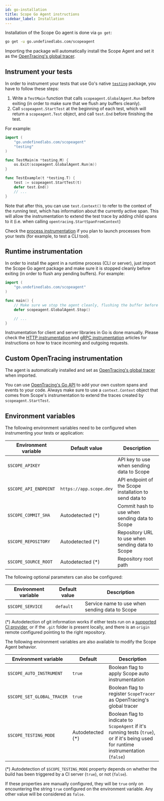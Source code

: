 ```yaml
---
id: go-installation
title: Scope Go Agent instructions
sidebar_label: Installation
---
```



Installation of the Scope Go agent is done via `go get`:

```bash
go get -u go.undefinedlabs.com/scopeagent
```

Importing the package will automatically install the Scope Agent and set it as the [OpenTracing's global tracer](https://github.com/opentracing/opentracing-go#singleton-initialization).


## Instrument your tests

In order to instrument your tests that use Go's native [`testing`](https://golang.org/pkg/testing/) package, you
have to follow these steps:

1. Write a `TestMain` function that calls `scopeagent.GlobalAgent.Run` before exiting (in order to make sure
that we flush any buffers cleanly).
2. Call `scopeagent.StartTest` at the beginning of each test, which will return a `scopeagent.Test` object, and call `test.End` before finishing the test.

For example:

```go
import (
    "go.undefinedlabs.com/scopeagent"
    "testing"
)

func TestMain(m *testing.M) {
    os.Exit(scopeagent.GlobalAgent.Run(m))
}

func TestExample(t *testing.T) {
    test := scopeagent.StartTest(t)
    defer test.End()
    // ...
}
```

Note that after this, you can use `test.Context()` to refer to the context of the running test, which has information
about the currently active span. This will allow the instrumentation to extend the test trace by adding child spans to it (i.e. when calling `opentracing.StartSpanFromContext`)

Check the [process instrumentation](go-process-instrumentation.md) if you plan to launch processes from your tests (for example, to test a CLI tool).

## Runtime instrumentation

In order to install the agent in a runtime process (CLI or server), just import the Scope Go agent package and make
sure it is stopped cleanly before exiting (in order to flush any pending buffers). For example:

```go
import (
    "go.undefinedlabs.com/scopeagent"
)

func main() {
    // Make sure we stop the agent cleanly, flushing the buffer before exiting
    defer scopeagent.GlobalAgent.Stop()

    // ...
}
```

Instrumentation for client and server libraries in Go is done manually. 
Please check the [HTTP instrumentation](go-http-instrumentation.md) and [gRPC instrumentation](go-grpc-instrumentation.md) 
articles for instructions on how to trace incoming and outgoing requests.


## Custom OpenTracing instrumentation

The agent is automatically installed and set as [OpenTracing's global tracer](https://github.com/opentracing/opentracing-go#singleton-initialization) when imported.

You can use [OpenTracing's Go API](https://github.com/opentracing/opentracing-go/blob/master/README.md) to add your
own custom spans and events to your code. Always make sure to use a `context.Context` object that comes from Scope's 
instrumentation to extend the traces created by `scopeagent.StartTest`.


## Environment variables

The following environment variables need to be configured when instrumenting your tests or application:

| Environment variable  | Default value           | Description                                            |
|-----------------------|-------------------------|--------------------------------------------------------|
| `$SCOPE_APIKEY`       |                         | API key to use when sending data to Scope              |
| `$SCOPE_API_ENDPOINT` | `https://app.scope.dev` | API endpoint of the Scope installation to send data to |
| `$SCOPE_COMMIT_SHA`   | Autodetected (*)        | Commit hash to use when sending data to Scope          |
| `$SCOPE_REPOSITORY`   | Autodetected (*)        | Repository URL to use when sending data to Scope       |
| `$SCOPE_SOURCE_ROOT`  | Autodetected (*)        | Repository root path                                   |

The following optional parameters can also be configured:

| Environment variable | Default value    | Description                                      |
|----------------------|------------------|--------------------------------------------------|
| `$SCOPE_SERVICE`     | `default`        | Service name to use when sending data to Scope   |

(*) Autodetection of git information works if either tests run on a [supported CI provider](go-compatibility.md#ci-providers),
or if the `.git` folder is present locally, and there is an `origin` remote configured pointing to the right repository.

The following environment variables are also available to modify the Scope Agent behavior.

| Environment variable  | Default | Description |
|---|---|---|
| `$SCOPE_AUTO_INSTRUMENT` | `true` | Boolean flag to apply Scope auto instrumentation |
| `$SCOPE_SET_GLOBAL_TRACER` | `true` | Boolean flag to register `ScopeTracer` as OpenTracing's global tracer |
| `$SCOPE_TESTING_MODE` | Autodetected (*) | Boolean flag to indicate to `ScopeAgent` if it's running tests (`true`), or if it's being used for runtime instrumentation (`false`) |

(*) Autodetection of `$SCOPE_TESTING_MODE` property depends on whether the build has been triggered by a CI server (`true`), or not (`false`).

If these properties are manually configured, they will be `true` only on encountering the string `true` configured on the environment variable. Any other value will be considered as `false`.
